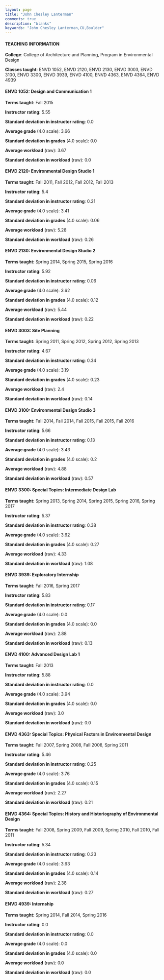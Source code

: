 ```yaml
---
layout: page
title: "John Chesley Lanterman" 
comments: true
description: "blanks"
keywords: "John Chesley Lanterman,CU,Boulder"
---
```

<head>
<script src="https://ajax.googleapis.com/ajax/libs/jquery/2.1.3/jquery.min.js"></script>
<script src="https://dl.dropboxusercontent.com/s/pc42nxpaw1ea4o9/highcharts.js?dl=0"></script>
<!-- <script src="../assets/js/highcharts.js"></script> -->
<style type="text/css">@font-face {
	font-family: "Bebas Neue";
	src: url(https://www.filehosting.org/file/details/544349/BebasNeue Regular.otf) format("opentype");
	}
	h1.Bebas { 
		font-family: "Bebas Neue", Verdana, Tahoma;
	}
</style>
</head>
	   
#### TEACHING INFORMATION

**College**: College of Architecture and Planning, Program in Environmental Design

**Classes taught**: ENVD 1052, ENVD 2120, ENVD 2130, ENVD 3003, ENVD 3100, ENVD 3300, ENVD 3939, ENVD 4100, ENVD 4363, ENVD 4364, ENVD 4939

#### ENVD 1052: Design and Communication 1

**Terms taught**: Fall 2015

**Instructor rating**: 5.55

**Standard deviation in instructor rating**: 0.0

**Average grade** (4.0 scale): 3.66

**Standard deviation in grades** (4.0 scale): 0.0

**Average workload** (raw): 3.67

**Standard deviation in workload** (raw): 0.0

#### ENVD 2120: Environmental Design Studio 1

**Terms taught**: Fall 2011, Fall 2012, Fall 2012, Fall 2013

**Instructor rating**: 5.4

**Standard deviation in instructor rating**: 0.21

**Average grade** (4.0 scale): 3.41

**Standard deviation in grades** (4.0 scale): 0.06

**Average workload** (raw): 5.28

**Standard deviation in workload** (raw): 0.26

#### ENVD 2130: Environmental Design Studio 2

**Terms taught**: Spring 2014, Spring 2015, Spring 2016

**Instructor rating**: 5.92

**Standard deviation in instructor rating**: 0.06

**Average grade** (4.0 scale): 3.62

**Standard deviation in grades** (4.0 scale): 0.12

**Average workload** (raw): 5.44

**Standard deviation in workload** (raw): 0.22

#### ENVD 3003: Site Planning

**Terms taught**: Spring 2011, Spring 2012, Spring 2012, Spring 2013

**Instructor rating**: 4.67

**Standard deviation in instructor rating**: 0.34

**Average grade** (4.0 scale): 3.19

**Standard deviation in grades** (4.0 scale): 0.23

**Average workload** (raw): 2.4

**Standard deviation in workload** (raw): 0.14

#### ENVD 3100: Environmental Design Studio 3

**Terms taught**: Fall 2014, Fall 2014, Fall 2015, Fall 2015, Fall 2016

**Instructor rating**: 5.66

**Standard deviation in instructor rating**: 0.13

**Average grade** (4.0 scale): 3.43

**Standard deviation in grades** (4.0 scale): 0.2

**Average workload** (raw): 4.88

**Standard deviation in workload** (raw): 0.57

#### ENVD 3300: Special Topics: Intermediate Design Lab

**Terms taught**: Spring 2013, Spring 2014, Spring 2015, Spring 2016, Spring 2017

**Instructor rating**: 5.37

**Standard deviation in instructor rating**: 0.38

**Average grade** (4.0 scale): 3.62

**Standard deviation in grades** (4.0 scale): 0.27

**Average workload** (raw): 4.33

**Standard deviation in workload** (raw): 1.08

#### ENVD 3939: Exploratory Internship

**Terms taught**: Fall 2016, Spring 2017

**Instructor rating**: 5.83

**Standard deviation in instructor rating**: 0.17

**Average grade** (4.0 scale): 0.0

**Standard deviation in grades** (4.0 scale): 0.0

**Average workload** (raw): 2.88

**Standard deviation in workload** (raw): 0.13

#### ENVD 4100: Advanced Design Lab 1

**Terms taught**: Fall 2013

**Instructor rating**: 5.88

**Standard deviation in instructor rating**: 0.0

**Average grade** (4.0 scale): 3.94

**Standard deviation in grades** (4.0 scale): 0.0

**Average workload** (raw): 3.0

**Standard deviation in workload** (raw): 0.0

#### ENVD 4363: Special Topics: Physical Factors in Environmental Design

**Terms taught**: Fall 2007, Spring 2008, Fall 2008, Spring 2011

**Instructor rating**: 5.46

**Standard deviation in instructor rating**: 0.25

**Average grade** (4.0 scale): 3.76

**Standard deviation in grades** (4.0 scale): 0.15

**Average workload** (raw): 2.27

**Standard deviation in workload** (raw): 0.21

#### ENVD 4364: Special Topics: History and Historiography of Environmental Design

**Terms taught**: Fall 2008, Spring 2009, Fall 2009, Spring 2010, Fall 2010, Fall 2011

**Instructor rating**: 5.34

**Standard deviation in instructor rating**: 0.23

**Average grade** (4.0 scale): 3.63

**Standard deviation in grades** (4.0 scale): 0.14

**Average workload** (raw): 2.38

**Standard deviation in workload** (raw): 0.27

#### ENVD 4939: Internship

**Terms taught**: Spring 2014, Fall 2014, Spring 2016

**Instructor rating**: 0.0

**Standard deviation in instructor rating**: 0.0

**Average grade** (4.0 scale): 0.0

**Standard deviation in grades** (4.0 scale): 0.0

**Average workload** (raw): 0.0

**Standard deviation in workload** (raw): 0.0

